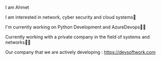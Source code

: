 I am Ahmet

I am interested in network, cyber security and cloud systems📲

I'm currently working on Python Development and AzureDevops👨‍💻

Currently working with a private company in the field of systems and networks🧑‍💻

Our company that we are actively developing : https://devsoftwork.com
